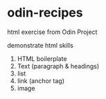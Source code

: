 # odin-recipes
html exercise from Odin Project

demonstrate html skills
1. HTML boilerplate
2. Text (paragraph & headings)
3. list
4. link (anchor tag)
5. image
